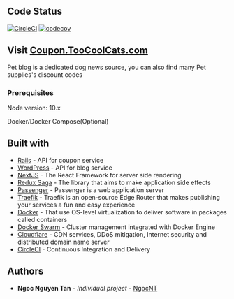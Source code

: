 ## Code Status

[![CircleCI](https://circleci.com/gh/tanngoc93/CouponFrontend.svg?style=shield)](https://circleci.com/gh/tanngoc93/CouponFrontend/tree/master) [![codecov](https://codecov.io/gh/tanngoc93/CouponFrontend/branch/master/graph/badge.svg)](https://codecov.io/gh/tanngoc93/CouponFrontend)

## Visit [Coupon.TooCoolCats.com](https://coupon.toocoolcats.com/)

Pet blog is a dedicated dog news source, you can also find many Pet supplies's discount codes

### Prerequisites

Node version: 10.x

Docker/Docker Compose(Optional)

## Built with

* [Rails](https://rubyonrails.org/) - API for coupon service
* [WordPress](https://wordpress.org/) - API for blog service
* [NextJS](https://nextjs.org/) - The React Framework for server side rendering
* [Redux Saga](https://redux-saga.js.org/) - The library that aims to make application side effects
* [Passenger](https://www.phusionpassenger.com/) - Passenger is a web application server
* [Traefik](https://containo.us/traefik/) - Traefik is an open-source Edge Router that makes publishing your services a fun and easy experience
* [Docker](https://docs.docker.com/) - That use OS-level virtualization to deliver software in packages called containers
* [Docker Swarm](https://docs.docker.com/engine/swarm/) - Cluster management integrated with Docker Engine
* [Cloudflare](https://www.cloudflare.com/) - CDN services, DDoS mitigation, Internet security and distributed domain name server
* [CircleCI](https://circleci.com/) - Continuous Integration and Delivery

## Authors

* **Ngoc Nguyen Tan** - *Individual project* - [NgocNT](https://github.com/tanngoc93)

